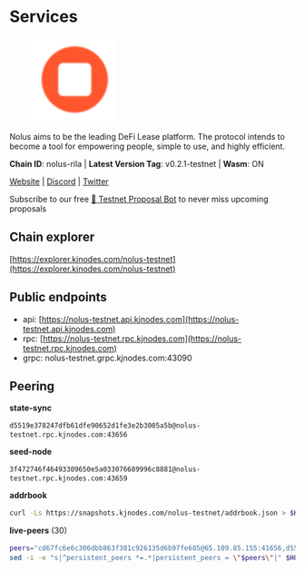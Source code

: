 # Services

<figure><img src="https://raw.githubusercontent.com/kj89/cosmos-images/main/logos/nolus.png" width="150" alt=""><figcaption></figcaption></figure>

Nolus aims to be the leading DeFi Lease platform. The protocol  intends to become a tool for empowering people, simple to use, and highly efficient.

**Chain ID**: nolus-rila | **Latest Version Tag**: v0.2.1-testnet | **Wasm**: ON

[Website](https://www.nolus.io) | [Discord](https://discord.gg/nolus-protocol) | [Twitter](https://twitter.com/NolusProtocol)



Subscribe to our free [🤖 Testnet Proposal Bot](https://t.me/kjnodes_testnet_proposal_bot) to never miss upcoming proposals


## Chain explorer
[https://explorer.kjnodes.com/nolus-testnet](https://explorer.kjnodes.com/nolus-testnet)

## Public endpoints

* api: [https://nolus-testnet.api.kjnodes.com](https://nolus-testnet.api.kjnodes.com)
* rpc: [https://nolus-testnet.rpc.kjnodes.com](https://nolus-testnet.rpc.kjnodes.com)
* grpc: nolus-testnet.grpc.kjnodes.com:43090

## Peering

**state-sync**

```text
d5519e378247dfb61dfe90652d1fe3e2b3005a5b@nolus-testnet.rpc.kjnodes.com:43656
```

**seed-node**

```text
3f472746f46493309650e5a033076689996c8881@nolus-testnet.rpc.kjnodes.com:43659
```

**addrbook**
```bash
curl -Ls https://snapshots.kjnodes.com/nolus-testnet/addrbook.json > $HOME/.nolus/config/addrbook.json
```

**live-peers** (30)
```bash
peers="cd67fc6e6c306dbb863f381c926135d6b97fe685@65.109.85.155:41656,d5519e378247dfb61dfe90652d1fe3e2b3005a5b@65.109.68.190:43656,d71f6a702561b08023810464a96668045dbabd9e@95.214.55.25:26656,84a5abdf6ce6f573ac1e3086ca693da6ec17c244@84.46.246.79:26656,8b0b427b4567a7a66f05fab1146ee97b52ad7958@93.189.30.119:26656,33f4b7f56b6708526f0638162f020394de0ce5e9@65.21.229.33:28656,1c50df97e155afa50189f48daf41be046c7fe682@85.10.202.135:32656,538e2a3d6e96cd7bc0635eaa3f8f3695f26503a7@65.108.104.167:21656,8d85b69ea7175ce0cf6ec7badae239339d6525db@81.0.218.59:26656,2e146ac9281e3797cbe1ad053e5ce6046b972c15@65.109.140.29:37656,fa0a2fe57c2ab28aee6cc0be4eddbc68d6587a75@95.217.165.189:26656,dba152eadb37e427969c2bd8b6a31e930879f571@152.70.188.61:26656,367fb20ca2380ebbb73eb19b772564383b0f37ee@65.21.123.172:26656,fcb82df30d2056c3af024fb389e173d683fe8229@65.108.105.48:19756,46e87e63ebfb628613a7c33ff69946ebd45fa510@176.99.142.180:36656,1e839449cac1898e98901a7d2c216c1a608c4e20@65.21.203.204:18656,5c2a752c9b1952dbed075c56c600c3a79b58c395@195.3.220.135:27016,15cd61c8528611d1192ee06578cd6f5054645a0e@46.101.115.206:55666,ac86c1678e20a87bf2f036741932910869726337@135.181.222.185:15656,c2e461ef97ce664bc1e91ea95ecaa8766f58ce88@65.109.116.110:26656,9f7560998c1bbced14d48261360746ce6cd09ec0@93.100.234.251:16656,3a0ca1d94b199af43ae28d32572dda8c5cc723d0@15.235.114.158:26656,8d86e527459e95ae31f2f02f0013d2f4c6bfdb91@65.109.81.119:37656,50d786a2d242839fe2bdb69bee694d7ffa455824@5.161.60.42:18656,a83c42e544c0aebf978fd4283c8a99ddaf8f8e42@65.108.9.164:22956,5d323e4127ebf0c3139f3081765606e32052fa3e@65.109.92.148:26656,472e6f38168746ef24f87467323e9ca02883ad24@66.206.2.162:30656,1825de8cabc89fddea10f1cf9d65eda46b0cc7a1@5.9.121.55:41956,87e0efe332fdc4b0c2a76d18761a936509762067@212.41.9.98:36656,8c431676468dbfb80e22cc4bfd3b7ef881a1198e@185.185.82.61:26656"
sed -i -e "s|^persistent_peers *=.*|persistent_peers = \"$peers\"|" $HOME/.nolus/config/config.toml
```
